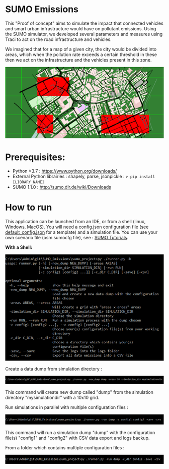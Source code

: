 # SUMO Emissions

This "Proof of concept" aims to simulate the impact that connected vehicles and smart urban infrastructure would have on pollutant emissions.
Using the SUMO simulator, we developed several parameters and measures using Traci to act on the road infrastructure and vehicles.

We imagined that for a map of a given city, the city would be divided into areas, 
which when the pollution rate exceeds a certain threshold in these then we act on the infrastructure and the vehicles present in this zone.

![](https://github.com/Ahp06/SUMO_Emissions/blob/master/sumo_project/files/imgs/simulation_example.PNG)

# Prerequisites:
* Python >3.7 : https://www.python.org/downloads/
* External Python librairies : shapely, parse, jsonpickle : ``` > pip install [LIBRARY_NAME] ```
* SUMO 1.1.0 : http://sumo.dlr.de/wiki/Downloads

# How to run 

This application can be launched from an IDE, or from a shell (linux, Windows, MacOS). 
You will need a config.json configuration file (see [default_config.json](https://github.com/Ahp06/SUMO_Emissions/blob/master/sumo_project/configs/default_config.json) for a template) and a simulation file.
You can use your own scenario file (osm.sumocfg file), see : [SUMO Tutorials](http://sumo.dlr.de/wiki/Tutorials). 

**With a Shell:**

![](https://github.com/Ahp06/SUMO_Emissions/blob/master/sumo_project/files/imgs/runner_help.PNG)

Create a data dump from simulation directory : 

![](https://github.com/Ahp06/SUMO_Emissions/blob/master/sumo_project/files/imgs/runner_new_dump.PNG)

This command will create new dump called "dump" from the simulation directory "mysimulationdir" with a 10x10 grid. 

Run simulations in parallel with multiple configuration files : 

![](https://github.com/Ahp06/SUMO_Emissions/blob/master/sumo_project/files/imgs/runner_run_ex.PNG)

This command will run a simulation dump "dump" with the configuration file(s) "config1" and "config2" 
with CSV data export and logs backup.

From a folder which contains multiple configuration files : 

![](https://github.com/Ahp06/SUMO_Emissions/blob/master/sumo_project/files/imgs/runner_cdir.PNG)


